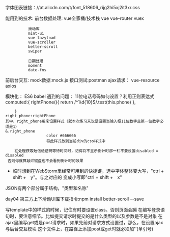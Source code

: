 字体图表链接：//at.alicdn.com/t/font_518606_rijg2hi5xj2it3xr.css

能用到的技术:
  前台数据处理:
              vue全家桶/技术栈
              vue
              vue-router
              vuex

              滑动库
              mint-ui
              vue-lazyload
              vue-scroller
              better-scroll
              swiper

              日期处理
              moment
              date-fns

  前后台交互:
              mock数据:mock.js
              接口测试:postman
              ajax请求：
                      vue-resource
                      axios

  模块化：
              ES6
              babel
遇到的问题：
    11位电话号码如何设置？利用正则表达式
    computed:{
          rightPhone(){
            return /^1\d{10}$/.test(this.phone)
          },

        }
    right_phone:rightPhone
    其中，right_phone用来设置样式（就本次练习来说是设置当输入框11位数字且第一位数字必须是1）
    &.right_phone
                      color #666666
                      将此样式放到当前div的css样式中

        在处理获取短信验证码等待时间时，记得将不显示倒计时那一栏不要设置disabled = disabled
     否则你就算敲烂键盘也不会看到倒计时的效果


*  临时想到在WebStorm里经常可用到的快捷键，选中字体整体变大写，"ctrl + shift +　y"。与之对应的
变成小写即"ctrl + shift +　x"

JSON有两个部分属于结构，"类型和名称"

day04
第三方上下滑动UI库下载指令:npm install better-scroll --save

写template中的样式的时候，记住有时要设置class。否则页面会蹦
在编写登录语句时，要注意细节。比如提交请求时提交的是什么类型的以及参数是不是对象
  在ajax里编写get或是post请求时，如果先前对请求方式设置过，那么，在设置ajax与后台交互模块
这个文件上，在路径上添加post或get时就必须加''(单引号)
